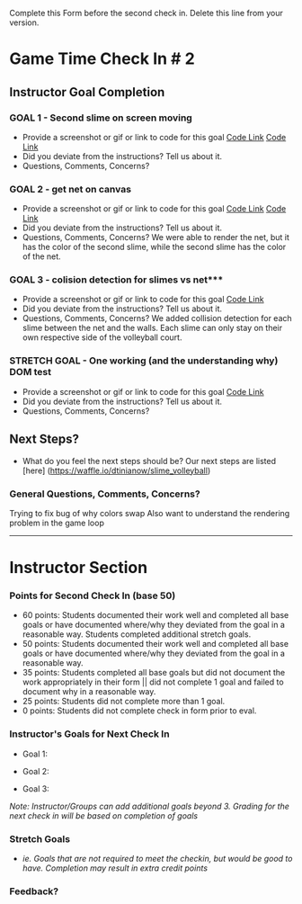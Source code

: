 Complete this Form before the second check in. Delete this line from your version.

# Game Time Check In # 2

## Instructor Goal Completion

### GOAL 1 - Second slime on screen moving

  - Provide a screenshot or gif or link to code for this goal
  [Code Link](https://github.com/dtinianow/slime_volleyball/blob/master/lib/scripts/game.js#L42-L44)
  [Code Link](https://github.com/dtinianow/slime_volleyball/blob/master/lib/scripts/slime.js#L18-L35)
  - Did you deviate from the instructions? Tell us about it.
  - Questions, Comments, Concerns?

### GOAL 2 - get net on canvas

- Provide a screenshot or gif or link to code for this goal
[Code Link](https://github.com/dtinianow/slime_volleyball/blob/master/lib/scripts/net.js)
[Code Link](https://github.com/dtinianow/slime_volleyball/blob/master/lib/scripts/game.js#L28)
- Did you deviate from the instructions? Tell us about it.
- Questions, Comments, Concerns?
  We were able to render the net, but it has the color of the second slime, while the second slime has the color of the net.

### GOAL 3 - colision detection for slimes vs net***

- Provide a screenshot or gif or link to code for this goal
[Code Link](https://github.com/dtinianow/slime_volleyball/blob/master/lib/scripts/slime.js#L23-L35)
- Did you deviate from the instructions? Tell us about it.
- Questions, Comments, Concerns?
We added collision detection for each slime between the net and the walls.  Each slime can only stay on their own respective side of the volleyball court.

### STRETCH GOAL - One working (and the understanding why) DOM test

- Provide a screenshot or gif or link to code for this goal
[Code Link](https://github.com/dtinianow/slime_volleyball/blob/master/test/slime-test.js#90-118)
- Did you deviate from the instructions? Tell us about it.
- Questions, Comments, Concerns?

## Next Steps?

- What do you feel the next steps should be?
Our next steps are listed [here] (https://waffle.io/dtinianow/slime_volleyball)

### General Questions, Comments, Concerns?
Trying to fix bug of why colors swap 
Also want to understand the rendering problem in the game loop

-----

# Instructor Section

### Points for Second Check In (base 50)

* 60 points: Students documented their work well and completed all base goals or have documented where/why they deviated from the goal in a reasonable way. Students completed additional stretch goals.
* 50 points: Students documented their work well and completed all base goals or have documented where/why they deviated from the goal in a reasonable way.
* 35 points: Students completed all base goals but did not document the work appropriately in their form || did not complete 1 goal and failed to document why in a reasonable way.
* 25 points: Students did not complete more than 1 goal.
* 0 points: Students did not complete check in form prior to eval.

### Instructor's Goals for Next Check In

* Goal 1:

* Goal 2:

* Goal 3:

_Note: Instructor/Groups can add additional goals beyond 3. Grading for the next check in will be based on completion of goals_

### Stretch Goals

* _ie. Goals that are not required to meet the checkin, but would be good to have. Completion may result in extra credit points_

### Feedback?
